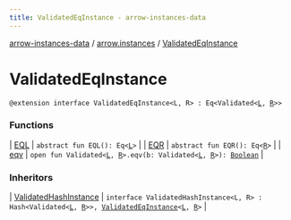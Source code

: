```yaml
---
title: ValidatedEqInstance - arrow-instances-data
---
```


[arrow-instances-data](../../index.html) / [arrow.instances](../index.html) / [ValidatedEqInstance](./index.html)

# ValidatedEqInstance

`@extension interface ValidatedEqInstance<L, R> : Eq<Validated<`[`L`](index.html#L)`, `[`R`](index.html#R)`>>`

### Functions

| [EQL](-e-q-l.html) | `abstract fun EQL(): Eq<`[`L`](index.html#L)`>` |
| [EQR](-e-q-r.html) | `abstract fun EQR(): Eq<`[`R`](index.html#R)`>` |
| [eqv](eqv.html) | `open fun Validated<`[`L`](index.html#L)`, `[`R`](index.html#R)`>.eqv(b: Validated<`[`L`](index.html#L)`, `[`R`](index.html#R)`>): `[`Boolean`](https://kotlinlang.org/api/latest/jvm/stdlib/kotlin/-boolean/index.html) |

### Inheritors

| [ValidatedHashInstance](../-validated-hash-instance/index.html) | `interface ValidatedHashInstance<L, R> : Hash<Validated<`[`L`](../-validated-hash-instance/index.html#L)`, `[`R`](../-validated-hash-instance/index.html#R)`>>, `[`ValidatedEqInstance`](./index.html)`<`[`L`](../-validated-hash-instance/index.html#L)`, `[`R`](../-validated-hash-instance/index.html#R)`>` |

